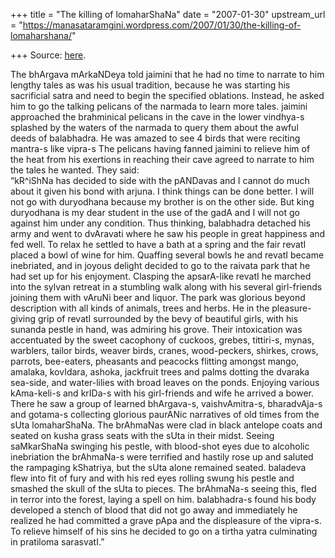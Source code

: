 +++
title = "The killing of lomaharShaNa"
date = "2007-01-30"
upstream_url = "https://manasataramgini.wordpress.com/2007/01/30/the-killing-of-lomaharshana/"

+++
Source: [here](https://manasataramgini.wordpress.com/2007/01/30/the-killing-of-lomaharshana/).

The bhArgava mArkaNDeya told jaimini that he had no time to narrate to
him lengthy tales as was his usual tradition, because he was starting
his sacrificial satra and need to begin the specified oblations.
Instead, he asked him to go the talking pelicans of the narmada to learn
more tales. jaimini approached the brahminical pelicans in the cave in
the lower vindhya-s splashed by the waters of the narmada to query them
about the awful deeds of balabhadra. He was amazed to see 4 birds that
were reciting mantra-s like vipra-s The pelicans having fanned jaimini
to relieve him of the heat from his exertions in reaching their cave
agreed to narrate to him the tales he wanted. They said:  
“kR^iShNa has decided to side with the pANDavas and I cannot do much
about it given his bond with arjuna. I think things can be done better.
I will not go with duryodhana because my brother is on the other side.
But king duryodhana is my dear student in the use of the gadA and I will
not go against him under any condition. Thus thinking, balabhadra
detached his army and went to dvAravati where he saw his people in great
happiness and fed well. To relax he settled to have a bath at a spring
and the fair revatI placed a bowl of wine for him. Quaffing several
bowls he and revatI became inebriated, and in joyous delight decided to
go to the raivata park that he had set up for his enjoyment. Clasping
the apsarA-like revatI he marched into the sylvan retreat in a stumbling
walk along with his several girl-friends joining them with vAruNi beer
and liquor. The park was glorious beyond description with all kinds of
animals, trees and herbs. He in the pleasure-giving grip of revatI
surrounded by the bevy of beautiful girls, with his sunanda pestle in
hand, was admiring his grove. Their intoxication was accentuated by the
sweet cacophony of cuckoos, grebes, tittiri-s, mynas, warblers, tailor
birds, weaver birds, cranes, wood-peckers, shirkes, crows, parrots,
bee-eaters, pheasants and peacocks flitting amongst mango, amalaka,
kovIdara, ashoka, jackfruit trees and palms dotting the dvaraka
sea-side, and water-lilies with broad leaves on the ponds. Enjoying
various kAma-keli-s and krIDa-s with his girl-friends and wife he
arrived a bower. There he saw a group of learned bhArgava-s,
vaishvAmitra-s, bharadvAja-s and gotama-s collecting glorious paurANic
narratives of old times from the sUta lomaharShaNa. The brAhmaNas were
clad in black antelope coats and seated on kusha grass seats with the
sUta in their midst. Seeing saMkarShaNa swinging his pestle, with
blood-shot eyes due to alcoholic inebriation the brAhmaNa-s were
terrified and hastily rose up and saluted the rampaging kShatriya, but
the sUta alone remained seated. baladeva flew into fit of fury and with
his red eyes rolling swung his pestle and smashed the skull of the sUta
to pieces. The brAhmaNa-s seeing this, fled in terror into the forest,
laying a spell on him. balabhadra-s found his body developed a stench of
blood that did not go away and immediately he realized he had committed
a grave pApa and the displeasure of the vipra-s. To relieve himself of
his sins he decided to go on a tirtha yatra culminating in pratiloma
sarasvatI.”

